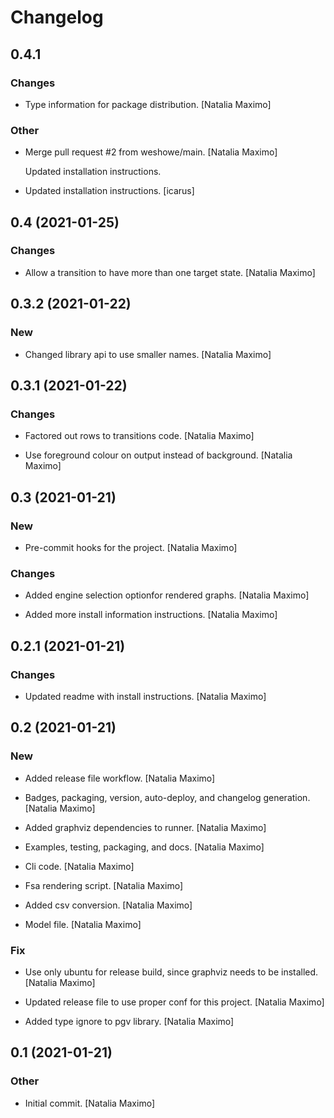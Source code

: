 # Changelog


## 0.4.1

### Changes

* Type information for package distribution. [Natalia Maximo]

### Other

* Merge pull request #2 from weshowe/main. [Natalia Maximo]

  Updated installation instructions.

* Updated installation instructions. [icarus]


## 0.4 (2021-01-25)

### Changes

* Allow a transition to have more than one target state. [Natalia Maximo]


## 0.3.2 (2021-01-22)

### New

* Changed library api to use smaller names. [Natalia Maximo]


## 0.3.1 (2021-01-22)

### Changes

* Factored out rows to transitions code. [Natalia Maximo]

* Use foreground colour on output instead of background. [Natalia Maximo]


## 0.3 (2021-01-21)

### New

* Pre-commit hooks for the project. [Natalia Maximo]

### Changes

* Added engine selection optionfor rendered graphs. [Natalia Maximo]

* Added more install information instructions. [Natalia Maximo]


## 0.2.1 (2021-01-21)

### Changes

* Updated readme with install instructions. [Natalia Maximo]


## 0.2 (2021-01-21)

### New

* Added release file workflow. [Natalia Maximo]

* Badges, packaging, version, auto-deploy, and changelog generation. [Natalia Maximo]

* Added graphviz dependencies to runner. [Natalia Maximo]

* Examples, testing, packaging, and docs. [Natalia Maximo]

* Cli code. [Natalia Maximo]

* Fsa rendering script. [Natalia Maximo]

* Added csv conversion. [Natalia Maximo]

* Model file. [Natalia Maximo]

### Fix

* Use only ubuntu for release build, since graphviz needs to be installed. [Natalia Maximo]

* Updated release file to use proper conf for this project. [Natalia Maximo]

* Added type ignore to pgv library. [Natalia Maximo]


## 0.1 (2021-01-21)

### Other

* Initial commit. [Natalia Maximo]


